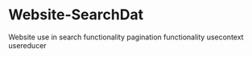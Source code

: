 # Website-SearchDat
Website use in search functionality pagination functionality usecontext usereducer
